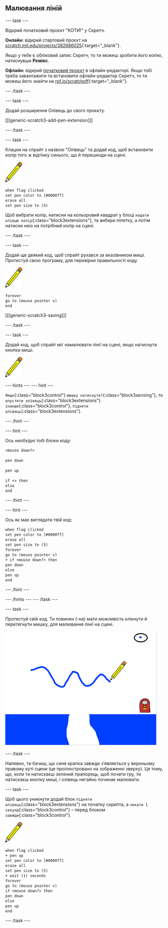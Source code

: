 ## Малювання ліній

--- task ---

Відкрий початковий проєкт "КОТИ!" у Скретч.

**Онлайн:** відкрий стартовий проєкт на [scratch.mit.edu/projects/382686025](https://scratch.mit.edu/projects/382686025){:target="_blank"}.

Якщо у тебе є обліковий запис Скретч, то ти можеш зробити його копію, натиснувши **Ремікс**.

**Офлайн:** відкрий [початковий проєкт](http://rpf.io/p/uk-UA/cats-go) в офлайн-редакторі. Якщо тобі треба завантажити та встановити офлайн-редактор Скретч, то ти можеш його знайти на [rpf.io/scratchoff](http://rpf.io/scratchoff){:target="_blank"}.

--- /task ---

--- task ---

Додай розширення Олівець до свого проєкту.

[[[generic-scratch3-add-pen-extension]]]

--- /task ---

--- task ---

Клацни на спрайт з назвою "Олівець" та додай код, щоб встановити колір того ж відтінку синього, що й перешкоди на сцені.

![Спрайт олівець](images/pen-sprite.png)

```blocks3
when flag clicked
set pen color to [#0000ff]
erase all
set pen size to (5)
```

Щоб вибрати колір, натисни на кольоровий квадрат у блоці `надати олівцю колір`{:class="block3extensions"}, та вибери піпетку, а потім натисни нею на потрібний колір на сцені.

--- /task ---

--- task ---

Додай ще деякий код, щоб спрайт рухався за вказівником миші. Протестуй свою програму, для перевірки правильності коду.

![Спрайт олівець](images/pen-sprite.png)

```blocks3
forever
go to (mouse pointer v)
end
```

[[[generic-scratch3-saving]]]

--- /task ---

--- task ---

Додай код, щоб спрайт міг намалювати лінії на сцені, якщо натиснута кнопка миші.

![Спрайт олівець](images/pen-sprite.png)

--- hints ---
 --- hint ---

`Якщо`{:class="block3control"} `мишку натиснуто?`{:class="block3sensing"}, то `опустити олівець`{:class="block3extensions"} `інакше`{:class="block3control"}, `підняти олівець`{:class="block3extensions"}.

--- /hint ---

--- hint ---

Ось необхідні тобі блоки коду:

```blocks3
<mouse down?>

pen down

pen up

if <> then
else
end
```

--- /hint ---

--- hint ---

Ось як має виглядати твій код:

```blocks3
when flag clicked
set pen color to [#0000ff]
erase all
set pen size to (5)
forever
go to (mouse pointer v)
+ if <mouse down?> then
pen down
else
pen up
end
```

--- /hint ---

--- /hints --- --- /task ---

--- task ---

Протестуй свій код. Ти повинен (-на) мати можливість клікнути й перетягнути мишку, для малювання лінії на сцені.

![Намалювати лінію](images/draw-a-line.png)

--- /task ---

Напевно, ти бачиш, що синя крапка завжди з’являється у верхньому правому куті сцени (це проілюстровано на зображенні зверху). Це тому, що, коли ти натискаєш зелений прапорець, щоб почати гру, ти натискаєш кнопку миші, і олівець негайно починає малювати.

--- task ---

Щоб цього уникнути додай блок `підняти олівець`{:class="block3extensions"} на початку скрипта, а `чекати 1 секунд`{:class="block3control"} – перед блоком `завжди`{:class="block3control"}.

![Спрайт олівець](images/pen-sprite.png)

```blocks3
when flag clicked
+ pen up
set pen color to [#0000ff]
erase all
set pen size to (5)
+ wait (1) seconds
forever
go to (mouse pointer v)
if <mouse down?> then
pen down
else
pen up
end
```

--- /task ---